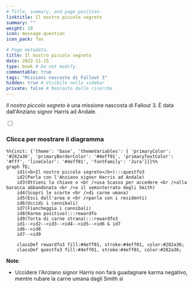 ```yaml
---
# Title, summary, and page position.
linktitle: Il nostro piccolo segreto
summary: ""
weight: 10
icon: message-question
icon_pack: fas

# Page metadata.
title: Il nostro piccolo segreto
date: 2022-11-15
type: book # Do not modify.
commentable: true
tags: "Missioni nascoste di Fallout 3"
hidden: true # Visibile nella sidebar
private: false # Nascosto dalle ricerche
---
```


<div class="fo3">

*Il nostro piccolo segreto* è una missione nascosta di Fallout 3. È data dall'Anziano signor Harris ad Andale.



<section class="chart-collapse">
<input type="checkbox" name="collapse2" id="handle2">
<h3 class="handle">
<label for="handle2">Clicca per mostrare il diagramma</label>
</h3>
<div class="content">

```mermaid
%%{init: {'theme': 'base', 'themeVariables': { 'primaryColor': '#282a36', 'primaryBorderColor': '#4eff01', 'primaryTextColor': '#fff', 'lineColor': '#4eff01', 'fontFamily': 'Jura'}}}%%
graph TD;
    id1(<b>Il nostro piccolo segreto</b>):::questfo3
    id2(Parla con l'Anziano signor Harris ad Andale)
    id3(Ottieni la chiave o <br />usa Scasso per accedere <br />alla baracca abbandonata <br />o il seminterrato degli Smith)
    id4(Scopri le scorte <br />di carne umana)
    id5(Esci dall'area e <br />parla con i residenti)
    id6(Uccidi i cannibali)
    id7(Fiancheggia i cannibali) 
    id8(Karma positivo):::rewardfo
    id9(Torta di carne strana):::rewardfo3
    id1-->id2-->id3-->id4-->id5-->id6 & id7
    id6-->id8
    id7-->id9
    
    classDef rewardfo3 fill:#4eff01, stroke:#4eff01, color:#282a36;
    classDef questfo3 fill:#4eff01, stroke:#4eff01, color:#282a36;
```

</div>
</section>

**Note**:
- Uccidere l'Anziano signor Harris non farà guadagnare karma negativo, mentre rubare la carne umana dagli Smith sì


</div>